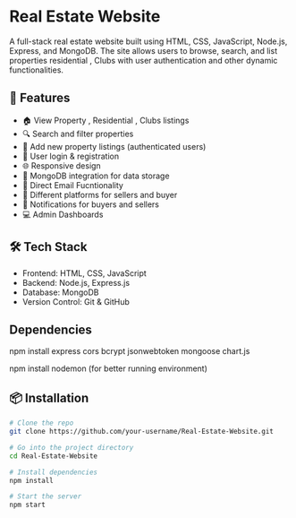 # Real Estate Website

A full-stack real estate website built using HTML, CSS, JavaScript, Node.js, Express, and MongoDB. The site allows users to browse, search, and list properties residential , Clubs with user authentication and other dynamic functionalities.

## 🚀 Features

- 🏠 View Property , Residential , Clubs listings
- 🔍 Search and filter properties
- 📝 Add new property listings (authenticated users)
- 🔐 User login & registration
- 🌐 Responsive design
- 💾 MongoDB integration for data storage
- 📩 Direct Email Fucntionality 
- 🏢 Different platforms for sellers and buyer 
- 🔔 Notifications for buyers and sellers
- 💻 Admin Dashboards

## 🛠 Tech Stack

- Frontend: HTML, CSS, JavaScript
- Backend: Node.js, Express.js
- Database: MongoDB
- Version Control: Git & GitHub


## Dependencies 
npm install express cors bcrypt jsonwebtoken mongoose chart.js

npm install nodemon  (for better running environment)


## 📦 Installation

```bash
# Clone the repo
git clone https://github.com/your-username/Real-Estate-Website.git

# Go into the project directory
cd Real-Estate-Website

# Install dependencies
npm install

# Start the server
npm start

